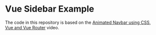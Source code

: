 # Vue Sidebar Example

The code in this repository is based on the
[Animated Navbar using CSS, Vue and Vue Router](https://youtu.be/CfTvye31Ad0)
video.
